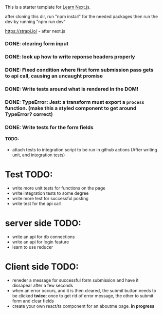 This is a starter template for [Learn Next.js](https://nextjs.org/learn).

after cloning this dir, run "npm install" for the needed packages
then run the dev by running "npm run dev"

https://strapi.io/ - after next.js

### DONE: clearing form input
### DONE: look up how to write reponse headers properly
### DONE: Fixed condition where first form submission pass gets to api call, causing an uncaught promise
### DONE: Write tests around what is rendered in the DOM! 
### DONE: TypeError: Jest: a transform must export a `process` function. (make this a styled component to get around TypeError? **correct**)
### DONE: Write tests for the form fields 

#### TODO:
 - attach tests to integration script to be run in github actions (After writing unit, and integration tests)

# Test TODO:
 - write more unit tests for functions on the page
 - write integration tests to some degree
 - write more test for successful posting
 - write test for the api call


# server side TODO:
 - write an api for db connections
 - write an api for login feature
 - learn to use reducer
  
# Client side TODO: 
 - reneder a message for successful form submission and have it dissapear after a few seconds
 - when an error occurs, and it is then cleared, the submit button needs to be clicked **twice**; once to get rid of error message, the other to submit form and clear fields
 - create your own react/ts component for an aboutme page. **in progress**
